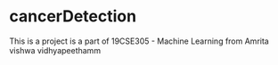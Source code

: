 # cancerDetection
This is a project is a part of 19CSE305 - Machine Learning from Amrita vishwa vidhyapeethamm
